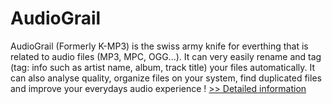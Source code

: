 # AudioGrail
AudioGrail (Formerly K-MP3) is the swiss army knife for everthing that is related to audio files (MP3, MPC, OGG...). It can very easily rename and tag (tag: info such as artist name, album, track title) your files automatically. It can also analyse quality, organize files on your system, find duplicated files and improve your everydays audio experience !
[>> Detailed information](https://secure.shareit.com/shareit/product.html?productid=300051285&affiliateid=200057808)
